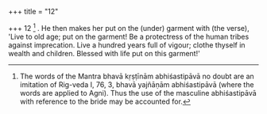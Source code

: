 +++
title = "12"

+++
12 [^3] . He then makes her put on the (under) garment with (the verse), 'Live to old age; put on the garment! Be a protectress of the human tribes against imprecation. Live a hundred years full of vigour; clothe thyself in wealth and children. Blessed with life put on this garment!'


[^3]:  The words of the Mantra bhavā kṛṣṭīnām abhiśastipāvā no doubt are an imitation of Rig-veda I, 76, 3, bhavā yajñāṇām abhiśastipāvā (where the words are applied to Agni). Thus the use of the masculine abhiśastipāvā with reference to the bride may be accounted for.

